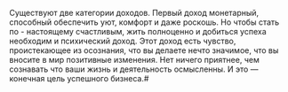 Существуют две категории доходов. Первый доход монетарный, способный обеспечить уют, комфорт и даже роскошь. Но чтобы стать по - настоящему счастливым, жить полноценно и добиться успеха необходим и психический доход. Этот доход есть чувство, проистекающее из осознания, что вы делаете нечто значимое, что вы вносите в мир позитивные изменения. Нет ничего приятнее, чем сознавать что ваши жизнь и деятельность осмысленны. И это — конечная цель успешного бизнеса.# 
